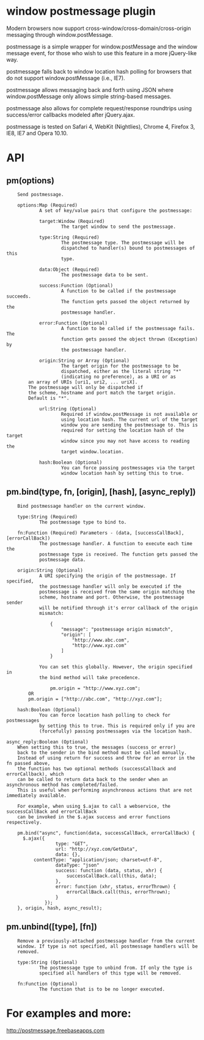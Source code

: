 window postmessage plugin
=========================

Modern browsers now support cross-window/cross-domain/cross-origin messaging
through window.postMessage.

postmessage is a simple wrapper for window.postMessage and the window message
event, for those who wish to use this feature in a more jQuery-like way.

postmessage falls back to window location hash polling for browsers that do
not support window.postMessage (i.e., IE7).

postmessage allows messaging back and forth using JSON where
window.postMessage only allows simple string-based messages.

postmessage also allows for complete request/response roundtrips using
success/error callbacks modeled after jQuery.ajax.

postmessage is tested on Safari 4, WebKit (Nightlies), Chrome 4, Firefox 3,
IE8, IE7 and Opera 10.10.


API
===

pm(options)
-----------
        Send postmessage.

        options:Map (Required)
                A set of key/value pairs that configure the postmessage:

                target:Window (Required)
                        The target window to send the postmessage.

                type:String (Required)
                        The postmessage type. The postmessage will be
                        dispatched to handler(s) bound to postmessages of this 
                        type.

                data:Object (Required)
                        The postmessage data to be sent.

                success:Function (Optional)
                        A function to be called if the postmessage succeeds. 
                        The function gets passed the object returned by the 
                        postmessage handler.

                error:Function (Optional)
                        A function to be called if the postmessage fails. The 
                        function gets passed the object thrown (Exception) by 
                        the postmessage handler.

                origin:String or Array (Optional)
                        The target origin for the postmessage to be 
                        dispatched, either as the literal string "*"
                        (indicating no preference), as a URI or as 
			an array of URIs [uri1, uri2, ... uriX]. 
			The postmessage will only be dispatched if 
			the scheme, hostname and port match the target origin. 
			Default is "*".

                url:String (Optional)
                        Required if window.postMessage is not available or 
                        using location hash. The current url of the target 
                        window you are sending the postmessage to. This is 
                        required for setting the location hash of the target 
                        window since you may not have access to reading the 
                        target window.location. 

                hash:Boolean (Optional)
                        You can force passing postmessages via the target 
                        window location hash by setting this to true.


pm.bind(type, fn, [origin], [hash], [async_reply])
-----------------------------------
        Bind postmessage handler on the current window.

        type:String (Required)
                The postmessage type to bind to.

        fn:Function (Required) Parameters - (data, [successCallBack], [errorCallBack])
                The postmessage handler. A function to execute each time the 
                postmessage type is received. The function gets passed the 
                postmessage data.

        origin:String (Optional)
                A URI specifying the origin of the postmessage. If specified, 
                the postmessage handler will only be executed if the 
                postmessage is received from the same origin matching the 
                scheme, hostname and port. Otherwise, the postmessage sender 
                will be notified through it's error callback of the origin 
                mismatch:

                    {
                        "message": "postmessage origin mismatch",
                        "origin": [
                            "http://www.abc.com",
                            "http://www.xyz.com"
                        ]
                    }

                You can set this globally. However, the origin specified in 
                the bind method will take precedence.

                    pm.origin = "http://www.xyz.com";
		    OR
		    pm.origin = ["http://abc.com", "http://xyz.com"];

        hash:Boolean (Optional)
                You can force location hash polling to check for postmessages 
                by setting this to true. This is required only if you are 
                (forcefully) passing postmessages via the location hash.
	
	async_reply:Boolean (Optional)
		When setting this to true, the messages (success or error) 
		back to the sender in the bind method must be called manually.
		Instead of using return for success and throw for an error in the fn passed above,
		the function has two optional methods (successCallback and errorCallback), which 
		can be called to return data back to the sender when an asynchronous method has completed/failed.
 		This is useful when performing asynchronous actions that are not immediately available. 

		For example, when using $.ajax to call a webservice, the successCallBack and errorCallBack
		can be invoked in the $.ajax success and error functions respectively.
		
		pm.bind("async", function(data, successCallBack, errorCallBack) {
		  $.ajax({
                      type: "GET",
                      url: "http://xyz.com/GetData",
                      data: {},
		      contentType: "application/json; charset=utf-8",
                      dataType: "json"
                      success: function (data, status, xhr) {
                          successCallBack.call(this, data);
                      },
                      error: function (xhr, status, errorThrown) {
                          errorCallBack.call(this, errorThrown);
                      }
                  });
		}, origin, hash, async_result);
		
		
		


pm.unbind([type], [fn])
-----------------------
        Remove a previously-attached postmessage handler from the current 
        window. If type is not specified, all postmessage handlers will be 
        removed.

        type:String (Optional)
                The postmessage type to unbind from. If only the type is 
                specified all handlers of this type will be removed.

        fn:Function (Optional)
                The function that is to be no longer executed.


For examples and more:
======================
http://postmessage.freebaseapps.com
